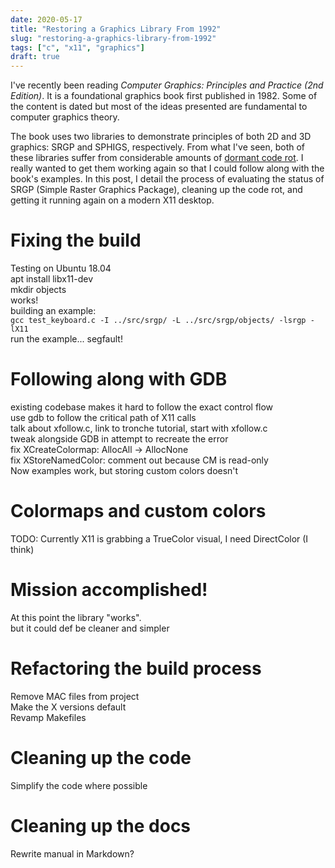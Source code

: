 ```yaml
---
date: 2020-05-17
title: "Restoring a Graphics Library From 1992"
slug: "restoring-a-graphics-library-from-1992"
tags: ["c", "x11", "graphics"]
draft: true
---
```

I've recently been reading _Computer Graphics: Principles and Practice (2nd Edition)_.
It is a foundational graphics book first published in 1982.
Some of the content is dated but most of the ideas presented are fundamental to computer graphics theory.

The book uses two libraries to demonstrate principles of both 2D and 3D graphics: SRGP and SPHIGS, respectively.
From what I've seen, both of these libraries suffer from considerable amounts of [dormant code rot](https://en.wikipedia.org/wiki/Software_rot).
I really wanted to get them working again so that I could follow along with the book's examples.
In this post, I detail the process of evaluating the status of SRGP (Simple Raster Graphics Package), cleaning up the code rot, and getting it running again on a modern X11 desktop.

# Fixing the build
Testing on Ubuntu 18.04  
apt install libx11-dev  
mkdir objects  
works!  
building an example:  
`gcc test_keyboard.c -I ../src/srgp/ -L ../src/srgp/objects/ -lsrgp -lX11`  
run the example... segfault!  

# Following along with GDB
existing codebase makes it hard to follow the exact control flow  
use gdb to follow the critical path of X11 calls  
talk about xfollow.c, link to tronche tutorial, start with xfollow.c  
tweak alongside GDB in attempt to recreate the error  
fix XCreateColormap: AllocAll -> AllocNone  
fix XStoreNamedColor: comment out because CM is read-only  
Now examples work, but storing custom colors doesn't  

# Colormaps and custom colors
TODO: Currently X11 is grabbing a TrueColor visual, I need DirectColor (I think)  

# Mission accomplished!
At this point the library "works".  
but it could def be cleaner and simpler  

# Refactoring the build process
Remove MAC files from project  
Make the X versions default  
Revamp Makefiles  

# Cleaning up the code
Simplify the code where possible  

# Cleaning up the docs
Rewrite manual in Markdown?  
